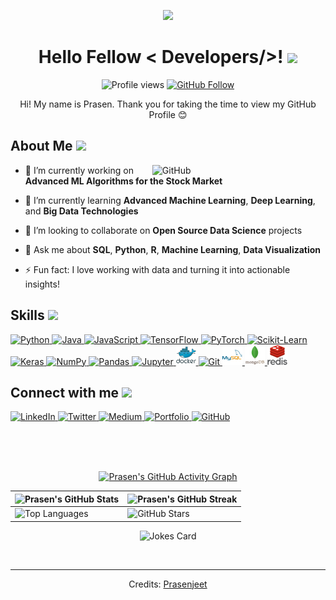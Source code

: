   <p align="center">
    <img width="200" src="[[https://github.com/theprasenjeet/theprasenjeet/blob/main/profile.png](https://avatars.githubusercontent.com/u/61612808?s=400&u=99ed2dd7f4e89cb812bfb829355756251264a690&v=4)](https://avatars.githubusercontent.com/u/61612808?s=400&u=99ed2dd7f4e89cb812bfb829355756251264a690&v=4)">
</p>
<h1 align="center"> Hello Fellow &lt; Developers/&gt;! <img src="https://raw.githubusercontent.com/MartinHeinz/MartinHeinz/master/wave.gif" width="30px"> </h1>
<p align="center">
</p>
<p align="center">
  <img src="https://visitor-badge.glitch.me/badge?page_id=theprasenjeet.theprasenjeet" alt="Profile views">
  <a href="https://github.com/theprasenjeet">
    <img src="https://img.shields.io/github/followers/theprasenjeet?label=Follow&style=social" alt="GitHub Follow">
  </a>
</p>

<div size="20px" align="center"> 
  Hi! My name is Prasen. Thank you for taking the time to view my GitHub Profile 😊 
</div>

<h2> About Me <img src="https://media0.giphy.com/media/KDDpcKigbfFpnejZs6/giphy.gif?cid=ecf05e47oy6f4zjs8g1qoiystc56cu7r9tb8a1fe76e05oty&rid=giphy.gif" width="100px"></h2>
<img width="55%" align="right" alt="GitHub" src="https://raw.githubusercontent.com/onimur/.github/master/.resources/git-header.svg">

<ul>
  <li>
    <p>🔭 I’m currently working on <strong>Advanced ML Algorithms for the Stock Market</strong></p>
  </li>
  <li>
    <p>🌱 I’m currently learning <strong>Advanced Machine Learning</strong>, <strong>Deep Learning</strong>, and <strong>Big Data Technologies</strong></p>
  </li>
  <li>
    <p>👯 I’m looking to collaborate on <strong>Open Source Data Science</strong> projects</p>
  </li>
  <li>
    <p>💬 Ask me about <strong>SQL</strong>, <strong>Python</strong>, <strong>R</strong>, <strong>Machine Learning</strong>, <strong>Data Visualization</strong></p>
  </li>
  <li>
    <p>⚡ Fun fact: I love working with data and turning it into actionable insights!</p>
  </li>
</ul>

<h2> Skills <img src="https://media2.giphy.com/media/QssGEmpkyEOhBCb7e1/giphy.gif?cid=ecf05e47a0n3gi1bfqntqmob8g9aid1oyj2wr3ds3mg700bl&rid=giphy.gif" width="32px"> </h2>

<!-- Languages and Tools Icons -->
<p align="left">
  <!-- Programming Languages -->
  <a href="https://www.python.org" target="_blank"> 
    <img width="32px" src="https://raw.githubusercontent.com/rahulbanerjee26/githubAboutMeGenerator/main/icons/python.svg" alt="Python"> 
  </a>
  <a href="https://www.java.com" target="_blank"> 
    <img width="32px" src="https://raw.githubusercontent.com/rahulbanerjee26/githubAboutMeGenerator/main/icons/java.svg" alt="Java"> 
  </a>
  <a href="https://developer.mozilla.org/en-US/docs/Web/JavaScript" target="_blank"> 
    <img width="32px" src="https://raw.githubusercontent.com/rahulbanerjee26/githubAboutMeGenerator/main/icons/javascript.svg" alt="JavaScript"> 
  </a>
  
  <!-- ML Frameworks and Libraries -->
  <a href="https://www.tensorflow.org" target="_blank"> 
    <img width="32px" src="https://www.vectorlogo.zone/logos/tensorflow/tensorflow-icon.svg" alt="TensorFlow"> 
  </a>
  <a href="https://pytorch.org/" target="_blank"> 
    <img width="32px" src="https://www.vectorlogo.zone/logos/pytorch/pytorch-icon.svg" alt="PyTorch"> 
  </a>
  <a href="https://scikit-learn.org/" target="_blank"> 
    <img width="32px" src="https://raw.githubusercontent.com/rahulbanerjee26/githubAboutMeGenerator/main/icons/scikit.svg" alt="Scikit-Learn"> 
  </a>
  <a href="https://keras.io/" target="_blank"> 
    <img width="32px" src="https://www.vectorlogo.zone/logos/keras/keras-icon.svg" alt="Keras"> 
  </a>
  <a href="https://www.numpy.org/" target="_blank"> 
    <img width="32px" src="https://raw.githubusercontent.com/rahulbanerjee26/githubAboutMeGenerator/main/icons/numpy.svg" alt="NumPy"> 
  </a>
  <a href="https://pandas.pydata.org/" target="_blank"> 
    <img width="32px" src="https://raw.githubusercontent.com/rahulbanerjee26/githubAboutMeGenerator/main/icons/pandas.svg" alt="Pandas"> 
  </a>
  <a href="https://jupyter.org/" target="_blank"> 
    <img width="32px" src="https://raw.githubusercontent.com/rahulbanerjee26/githubAboutMeGenerator/main/icons/jupyter.svg" alt="Jupyter"> 
  </a>
  
  <!-- Additional Tools -->
  <a href="https://www.docker.com/" target="_blank"> 
    <img width="32px" src="https://raw.githubusercontent.com/devicons/devicon/master/icons/docker/docker-original-wordmark.svg" alt="Docker"> 
  </a>
  <a href="https://git-scm.com/" target="_blank"> 
    <img width="32px" src="https://www.vectorlogo.zone/logos/git-scm/git-scm-icon.svg" alt="Git"> 
  </a>
  <a href="https://www.mysql.com/" target="_blank"> 
    <img width="32px" src="https://raw.githubusercontent.com/devicons/devicon/master/icons/mysql/mysql-original-wordmark.svg" alt="MySQL"> 
  </a>
  <a href="https://www.mongodb.com/" target="_blank"> 
    <img width="32px" src="https://raw.githubusercontent.com/devicons/devicon/master/icons/mongodb/mongodb-original-wordmark.svg" alt="MongoDB"> 
  </a>
  <a href="https://www.redis.io/" target="_blank"> 
    <img width="32px" src="https://raw.githubusercontent.com/devicons/devicon/master/icons/redis/redis-original-wordmark.svg" alt="Redis"> 
  </a>
</p>

<h2> Connect with me <img src="https://raw.githubusercontent.com/ShahriarShafin/ShahriarShafin/main/Assets/handshake.gif" width="100px"> </h2>
<p align="left">
  <a href="https://www.linkedin.com/in/theprasenjeet" target="_blank">
    <img width="32px" src="https://raw.githubusercontent.com/rahulbanerjee26/githubAboutMeGenerator/main/icons/linked-in-alt.svg" alt="LinkedIn">
  </a>
  <a href="https://www.twitter.com/theprasenjeet" target="_blank">
    <img width="32px" src="https://raw.githubusercontent.com/rahulbanerjee26/githubAboutMeGenerator/main/icons/twitter.svg" alt="Twitter">
  </a>
  <a href="https://medium.com/@theprasenjeet" target="_blank">
    <img width="32px" src="https://raw.githubusercontent.com/rahulbanerjee26/githubAboutMeGenerator/main/icons/medium.svg" alt="Medium">
  </a>
  <a href="https://theprasenjeet.me/" target="_blank">
    <img width="32px" src="https://raw.githubusercontent.com/rahulbanerjee26/githubAboutMeGenerator/main/icons/portfolio.png" alt="Portfolio">
  </a>
  <a href="https://www.github.com/theprasenjeet" target="_blank">
    <img width="32px" src="https://raw.githubusercontent.com/rahulbanerjee26/githubAboutMeGenerator/main/icons/github.svg" alt="GitHub">
  </a>
</p>

<br>
<br>
<br>

<p align="center">
  <a href="https://git.io/praseanscience">
    <img src="https://activity-graph.herokuapp.com/graph?username=theprasenjeet&theme=tokyonight" alt="Prasen's GitHub Activity Graph">
  </a>
</p>

<table align="center">
  <thead>
    <tr>
      <th>
        <img src="https://github-readme-stats.vercel.app/api?username=theprasenjeet&show_icons=true&theme=tokyonight" alt="Prasen's GitHub Stats">
      </th>
      <th>
        <img src="https://github-readme-streak-stats.herokuapp.com/?user=theprasenjeet&theme=tokyonight" alt="Prasen's GitHub Streak">
      </th>
    </tr>
  </thead>
  <tbody>
    <tr>
      <td>
        <img src="https://github-readme-stats.vercel.app/api/top-langs/?username=theprasenjeet&theme=tokyonight&layout=compact" alt="Top Languages">
      </td>
      <td>
        <img src="https://github-readme-stats.vercel.app/api?username=theprasenjeet&show_icons=true&locale=en&count_private=true&hide_rank=true&custom_title=My%20GitHub%20Stats&disable_animations=true&theme=tokyonight" alt="GitHub Stars">
      </td>
    </tr>
  </tbody>
</table>

<p align="center">
  <img src="https://readme-jokes.vercel.app/api?theme=tokyonight" alt="Jokes Card">
</p>

<br>
<hr>
<p align="center">Credits: <a href="https://github.com/theprasenjeet">Prasenjeet</a></p>
